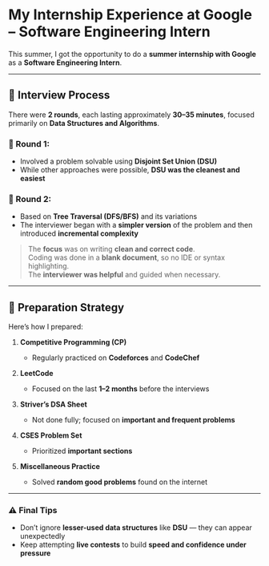 # My Internship Experience at Google – Software Engineering Intern

This summer, I got the opportunity to do a **summer internship with Google** as a **Software Engineering Intern**.

---

## 📝 Interview Process

There were **2 rounds**, each lasting approximately **30–35 minutes**, focused primarily on **Data Structures and Algorithms**.

### 🔹 Round 1:
- Involved a problem solvable using **Disjoint Set Union (DSU)**
- While other approaches were possible, **DSU was the cleanest and easiest**

### 🔹 Round 2:
- Based on **Tree Traversal (DFS/BFS)** and its variations
- The interviewer began with a **simpler version** of the problem and then introduced **incremental complexity**

> The **focus** was on writing **clean and correct code**.  
> Coding was done in a **blank document**, so no IDE or syntax highlighting.  
> The **interviewer was helpful** and guided when necessary.

---

## 🧠 Preparation Strategy

Here’s how I prepared:

1. **Competitive Programming (CP)**  
   - Regularly practiced on **Codeforces** and **CodeChef**

2. **LeetCode**  
   - Focused on the last **1–2 months** before the interviews

3. **Striver’s DSA Sheet**  
   - Not done fully; focused on **important and frequent problems**

4. **CSES Problem Set**  
   - Prioritized **important sections**

5. **Miscellaneous Practice**  
   - Solved **random good problems** found on the internet

---

### ⚠️ Final Tips

- Don’t ignore **lesser-used data structures** like **DSU** — they can appear unexpectedly
- Keep attempting **live contests** to build **speed and confidence under pressure**

